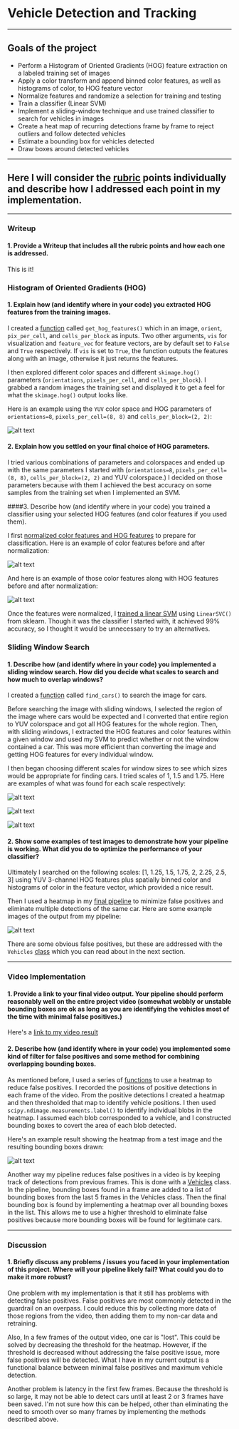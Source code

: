 # Vehicle Detection and Tracking
________________________________
## Goals of the project
* Perform a Histogram of Oriented Gradients (HOG) feature extraction on a labeled training set of images
* Apply a color transform and append binned color features, as well as histograms of color, to HOG feature vector
* Normalize features and randomize a selection for training and testing
* Train a classifier (Linear SVM)
* Implement a sliding-window technique and use trained classifier to search for vehicles in images
* Create a heat map of recurring detections frame by frame to reject outliers and follow detected vehicles 
* Estimate a bounding box for vehicles detected
* Draw boxes around detected vehicles

[//]: # (Image References)

[image1]: ./output_images/HOG.png "HOG"
[image2]: ./output_images/normalized_color.png "Normal1"
[image3]: ./output_images/normalized_color_and_hog.png "Normal2"
[image4]: ./output_images/sliding_windows.png "Windows1"
[image5]: ./output_images/sliding_windows2.png "Windows1.5"
[image6]: ./output_images/sliding_windows3.png "Windows1.75"
[image7]: ./output_images/heat_map_detection.png "Heat"
[image8]: ./output_images/pipeline.png "Pipeline"
________________________________

## Here I will consider the [rubric](https://review.udacity.com/#!/rubrics/513/view) points individually and describe how I addressed each point in my implementation.
________________________________
### Writeup
#### 1. Provide a Writeup that includes all the rubric points and how each one is addressed.

This is it!

### Histogram of Oriented Gradients (HOG)
#### 1. Explain how (and identify where in your code) you extracted HOG features from the training images.

I created a [function](https://github.com/CassLamendola/vehicle-detection-and-tracking/blob/master/vehicle-tracking.py#L41-L59) called `get_hog_features()` which in an image, `orient`, `pix_per_cell`, and `cells_per_block` as inputs. Two other arguments, `vis` for visualization and `feature_vec` for feature vectors, are by default set to `False` and `True` respectively. If `vis` is set to `True`, the function outputs the features along with an image, otherwise it just returns the features.

I then explored different color spaces and different `skimage.hog()` parameters (`orientations`, `pixels_per_cell`, and `cells_per_block`).  I grabbed a random images the training set and displayed it to get a feel for what the `skimage.hog()` output looks like.

Here is an example using the `YUV` color space and HOG parameters of `orientations=8`, `pixels_per_cell=(8, 8)` and `cells_per_block=(2, 2)`:

![alt text][image1]

#### 2. Explain how you settled on your final choice of HOG parameters.

I tried various combinations of parameters and colorspaces and ended up with the same parameters I started with (`orientations=8`, `pixels_per_cell=(8, 8)`, `cells_per_block=(2, 2)` and YUV colorspace.) I decided on those parameters because with them I achieved the best accuracy on some samples from the training set when I implemented an SVM.

####3. Describe how (and identify where in your code) you trained a classifier using your selected HOG features (and color features if you used them).

I first [normalized color features and HOG features](https://github.com/CassLamendola/vehicle-detection-and-tracking/blob/master/vehicle-tracking.py#L146-L159) to prepare for classification. Here is an example of color features before and after normalization:

![alt text][image2]

And here is an example of those color features along with HOG features before and after normalization:

![alt text][image3]

Once the features were normalized, I [trained a linear SVM](https://github.com/CassLamendola/vehicle-detection-and-tracking/blob/master/vehicle-tracking.py#L164-L180) using `LinearSVC()` from sklearn. Though it was the classifier I started with, it achieved 99% accuracy, so I thought it would be unnecessary to try an alternatives.

### Sliding Window Search

#### 1. Describe how (and identify where in your code) you implemented a sliding window search. How did you decide what scales to search and how much to overlap windows?

I created a [function](https://github.com/CassLamendola/vehicle-detection-and-tracking/blob/master/vehicle-tracking.py#L182-L248) called `find_cars()` to search the image for cars. 

Before searching the image with sliding windows, I selected the region of the image where cars would be expected and I converted that entire region to YUV colorspace and got all HOG features for the whole region. Then, with sliding windows, I extracted the HOG features and color features within a given window and used my SVM to predict whether or not the window contained a car. This was more efficient than converting the image and getting HOG features for every individual window.

I then began choosing different scales for window sizes to see which sizes would be appropriate for finding cars. I tried scales of 1, 1.5 and 1.75. Here are examples of what was found for each scale respectively:

![alt text][image4]

![alt text][image5]

![alt text][image6]

#### 2. Show some examples of test images to demonstrate how your pipeline is working. What did you do to optimize the performance of your classifier?

Ultimately I searched on the following scales: [1, 1.25, 1.5, 1.75, 2, 2.25, 2.5, 3] using YUV 3-channel HOG features plus spatially binned color and histograms of color in the feature vector, which provided a nice result. 

Then I used a heatmap in my [final pipeline](https://github.com/CassLamendola/vehicle-detection-and-tracking/blob/master/vehicle-tracking.py#L309-L320) to minimize false positives and eliminate multiple detections of the same car. Here are some example images of the output from my pipeline:

![alt text][image8]

There are some obvious false positives, but these are addressed with the `Vehicles` [class](https://github.com/CassLamendola/vehicle-detection-and-tracking/blob/master/vehicle-tracking.py#L287-L307) which you can read about in the next section.

---

### Video Implementation

#### 1. Provide a link to your final video output.  Your pipeline should perform reasonably well on the entire project video (somewhat wobbly or unstable bounding boxes are ok as long as you are identifying the vehicles most of the time with minimal false positives.)
Here's a [link to my video result](https://vimeo.com/207408225)

#### 2. Describe how (and identify where in your code) you implemented some kind of filter for false positives and some method for combining overlapping bounding boxes.

As mentioned before, I used a series of [functions](https://github.com/CassLamendola/vehicle-detection-and-tracking/blob/master/vehicle-tracking.py#L250-L285) to use a heatmap to reduce false positives. I recorded the positions of positive detections in each frame of the video. From the positive detections I created a heatmap and then thresholded that map to identify vehicle positions. I then used `scipy.ndimage.measurements.label()` to identify individual blobs in the heatmap. I assumed each blob corresponded to a vehicle, and I constructed bounding boxes to covert the area of each blob detected. 

Here's an example result showing the heatmap from a test image and the resulting bounding boxes drawn:

![alt text][image7]

Another way my pipeline reduces false positives in a video is by keeping track of detections from previous frames. This is done with a [Vehicles](https://github.com/CassLamendola/vehicle-detection-and-tracking/blob/master/vehicle-tracking.py#L287-L307) class. In the pipeline, bounding boxes found in a frame are added to a list of bounding boxes from the last 5 frames in the Vehicles class. Then the final bounding box is found by implementing a heatmap over all bounding boxes in the list. This allows me to use a higher threshold to eliminate false positives because more bounding boxes will be found for legitimate cars.
___
### Discussion

#### 1. Briefly discuss any problems / issues you faced in your implementation of this project. Where will your pipeline likely fail? What could you do to make it more robust?

One problem with my implementation is that it still has problems with detecting false positives. False positives are most commonly detected in the guardrail on an overpass. I could reduce this by collecting more data of those regions from the video, then adding them to my non-car data and retraining.

Also, In a few frames of the output video, one car is "lost". This could be solved by decreasing the threshold for the heatmap. However, if the threshold is decreased without addressing the false positive issue, more false positives will be detected. What I have in my current output is a functional balance between minimal false positives and maximum vehicle detection.

Another problem is latency in the first few frames. Because the threshold is so large, it may not be able to detect cars until at least 2 or 3 frames have been saved. I'm not sure how this can be helped, other than eliminating the need to smooth over so many frames by implementing the methods described above.
